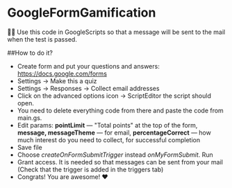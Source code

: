 # GoogleFormGamification

👨‍🏫 Use this code in GoogleScripts so that a message will be sent to the mail when the test is passed.

##How to do it?

- Create form and put your questions and answers: https://docs.google.com/forms
- Settings -> Make this a quiz
- Settings -> Responses -> Collect email addresses
- Click on the advanced options icon -> ScriptEditor
  the script should open. 
- You need to delete everything code from there and paste the code from main.gs.
- Edit params: **pointLimit** — "Total points" at the top of the form, **message, messageTheme** — for email, **percentageCorrect** — how much interest do you need to collect, for successful completion
- Save file
- Choose *createOnFormSubmitTrigger* instead *onMyFormSubmit*. Run
- Grant access. It is needed so that messages can be sent from your mail (Check that the trigger is added in the triggers tab)
- Congrats! You are awesome! ❤️